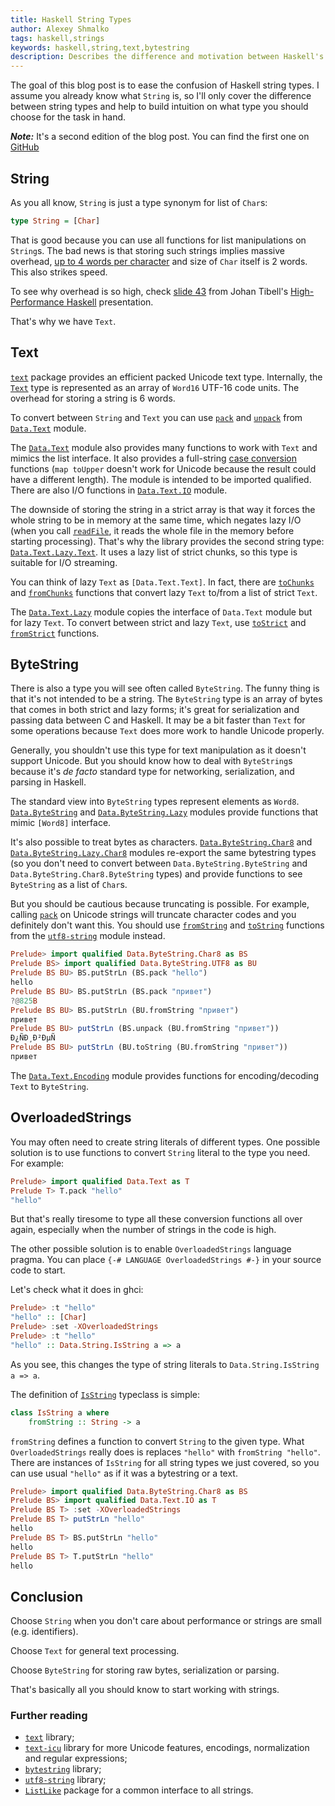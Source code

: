 ```yaml
---
title: Haskell String Types
author: Alexey Shmalko
tags: haskell,strings
keywords: haskell,string,text,bytestring
description: Describes the difference and motivation between Haskell's String, Text, and ByteString types.
---
```


The goal of this blog post is to ease the confusion of Haskell string types. I assume you already know what `String` is, so I'll only cover the difference between string types and help to build intuition on what type you should choose for the task in hand.

<!--more-->

***Note:*** It's a second edition of the blog post. You can find the first one on [GitHub](https://github.com/rasendubi/blog/blob/2c52a3ed541c8a8a0b514b66816fd03d92919f7c/posts/2015-09-05-haskell-string-types.md) 

## String

As you all know, `String` is just a type synonym for list of `Char`s:

```haskell
type String = [Char]
```

That is good because you can use all functions for list manipulations on `String`s. The bad news is that storing such strings implies massive overhead, [up to 4 words per character](https://wiki.haskell.org/GHC/Memory_Footprint) and size of `Char` itself is 2 words. This also strikes speed.

To see why overhead is so high, check [slide 43](http://image.slidesharecdn.com/slides-100930074853-phpapp01/95/highperformance-haskell-43-728.jpg) from Johan Tibell's [High-Performance Haskell](http://www.slideshare.net/tibbe/highperformance-haskell) presentation.

That's why we have `Text`.

## Text

[`text`][text] package provides an efficient packed Unicode text type. Internally, the [`Text`][Data.Text.Text] type is represented as an array of `Word16` UTF-16 code units. The overhead for storing a string is 6 words.

To convert between `String` and `Text` you can use [`pack`][Data.Text.pack] and [`unpack`][Data.Text.unpack] from [`Data.Text`][Data.Text] module.

The [`Data.Text`][Data.Text] module also provides many functions to work with `Text` and mimics the list interface. It also provides a full-string [case conversion][text case conversion] functions (`map toUpper` doesn't work for Unicode because the result could have a different length). The module is intended to be imported qualified. There are also I/O functions in [`Data.Text.IO`][Data.Text.IO] module.

The downside of storing the string in a strict array is that way it forces the whole string to be in memory at the same time, which negates lazy I/O (when you call [`readFile`][Data.Text.IO.readFile], it reads the whole file in the memory before starting processing). That's why the library provides the second string type: [`Data.Text.Lazy.Text`][Data.Text.Lazy.Text]. It uses a lazy list of strict chunks, so this type is suitable for I/O streaming.

You can think of lazy `Text` as `[Data.Text.Text]`. In fact, there are [`toChunks`][Data.Text.Lazy.toChunks] and [`fromChunks`][Data.Text.Lazy.fromChunks] functions that convert lazy `Text` to/from a list of strict `Text`.

The [`Data.Text.Lazy`][Data.Text.Lazy] module copies the interface of `Data.Text` module but for lazy `Text`. To convert between strict and lazy `Text`, use [`toStrict`][Data.Text.Lazy.toStrict] and [`fromStrict`][Data.Text.Lazy.fromStrict] functions.

[text]: http://hackage.haskell.org/package/text
[Data.Text.pack]: http://hackage.haskell.org/package/text/docs/Data-Text.html#v:pack
[Data.Text.unpack]: http://hackage.haskell.org/package/text/docs/Data-Text.html#v:unpack
[Data.Text]: http://hackage.haskell.org/package/text/docs/Data-Text.html
[Data.Text.Text]: http://hackage.haskell.org/package/text/docs/Data-Text.html#t:Text
[text case conversion]: http://hackage.haskell.org/package/text-1.2.1.3/docs/Data-Text.html#g:8
[Data.Text.IO]: http://hackage.haskell.org/package/text/docs/Data-Text-IO.html
[Data.Text.IO.readFile]: http://hackage.haskell.org/package/text/docs/Data-Text-IO.html#v:readFile
[Data.Text.Lazy]: http://hackage.haskell.org/package/text/docs/Data-Text-Lazy.html
[Data.Text.Lazy.Text]: http://hackage.haskell.org/package/text/docs/Data-Text-Lazy.html#t:Text
[Data.Text.Lazy.toChunks]: http://hackage.haskell.org/package/text/docs/Data-Text-Lazy.html#v:toChunks
[Data.Text.Lazy.fromChunks]: http://hackage.haskell.org/package/text/docs/Data-Text-Lazy.html#v:fromChunks
[Data.Text.Lazy.toStrict]: http://hackage.haskell.org/package/text/docs/Data-Text-Lazy.html#v:toStrict
[Data.Text.Lazy.fromStrict]: http://hackage.haskell.org/package/text/docs/Data-Text-Lazy.html#v:fromStrict

## ByteString

There is also a type you will see often called `ByteString`. The funny thing is that it's not intended to be a string. The `ByteString` type is an array of bytes that comes in both strict and lazy forms; it's great for serialization and passing data between C and Haskell. It may be a bit faster than `Text` for some operations because `Text` does more work to handle Unicode properly.

Generally, you shouldn't use this type for text manipulation as it doesn't support Unicode. But you should know how to deal with `ByteString`s because it's *de facto* standard type for networking, serialization, and parsing in Haskell.

The standard view into `ByteString` types represent elements as `Word8`. [`Data.ByteString`][Data.ByteString] and [`Data.ByteString.Lazy`][Data.ByteString.Lazy] modules provide functions that mimic `[Word8]` interface.

It's also possible to treat bytes as characters. [`Data.ByteString.Char8`][Data.ByteString.Char8] and [`Data.ByteString.Lazy.Char8`][Data.ByteString.Lazy.Char8] modules re-export the same bytestring types (so you don't need to convert between `Data.ByteString.ByteString` and `Data.ByteString.Char8.ByteString` types) and provide functions to see `ByteString` as a list of `Char`s.

But you should be cautious because truncating is possible. For example, calling [`pack`][Data.ByteString.Char8.pack] on Unicode strings will truncate character codes and you definitely don't want this. You should use [`fromString`](https://hackage.haskell.org/package/utf8-string/docs/Data-ByteString-UTF8.html#v:fromString) and [`toString`](https://hackage.haskell.org/package/utf8-string/docs/Data-ByteString-UTF8.html#v:toString) functions from the [`utf8-string`](https://hackage.haskell.org/package/utf8-string) module instead.

```haskell
Prelude> import qualified Data.ByteString.Char8 as BS
Prelude BS> import qualified Data.ByteString.UTF8 as BU
Prelude BS BU> BS.putStrLn (BS.pack "hello")
hello
Prelude BS BU> BS.putStrLn (BS.pack "привет")
?@825B
Prelude BS BU> BS.putStrLn (BU.fromString "привет")
привет
Prelude BS BU> putStrLn (BS.unpack (BU.fromString "привет"))
Ð¿ÑÐ¸Ð²ÐµÑ
Prelude BS BU> putStrLn (BU.toString (BU.fromString "привет"))
привет
```

The [`Data.Text.Encoding`][Data.Text.Encoding] module provides functions for encoding/decoding `Text` to `ByteString`.

[Data.ByteString]: http://hackage.haskell.org/package/bytestring/docs/Data-ByteString.html
[Data.ByteString.Lazy]: http://hackage.haskell.org/package/bytestring/docs/Data-ByteString-Lazy.html
[Data.ByteString.Char8]: http://hackage.haskell.org/package/bytestring/docs/Data-ByteString-Char8.html
[Data.ByteString.Lazy.Char8]:http://hackage.haskell.org/package/bytestring/docs/Data-ByteString-Lazy-Char8.html
[Data.ByteString.Char8.pack]: http://hackage.haskell.org/package/bytestring/docs/Data-ByteString-Char8.html#v:pack
[Data.Text.Encoding]: http://hackage.haskell.org/package/text/docs/Data-Text-Encoding.html

## OverloadedStrings

You may often need to create string literals of different types. One possible solution is to use functions to convert `String` literal to the type you need. For example:

```haskell
Prelude> import qualified Data.Text as T
Prelude T> T.pack "hello"
"hello"
```

But that's really tiresome to type all these conversion functions all over again, especially when the number of strings in the code is high.

The other possible solution is to enable `OverloadedStrings` language pragma. You can place `{-# LANGUAGE OverloadedStrings #-}` in your source code to start.

Let's check what it does in ghci:

```haskell
Prelude> :t "hello"
"hello" :: [Char]
Prelude> :set -XOverloadedStrings
Prelude> :t "hello"
"hello" :: Data.String.IsString a => a
```

As you see, this changes the type of string literals to `Data.String.IsString a => a`.

The definition of [`IsString`](http://hackage.haskell.org/package/base/docs/Data-String.html#t:IsString) typeclass is simple:

```haskell
class IsString a where
    fromString :: String -> a
```

`fromString` defines a function to convert `String` to the given type. What `OverloadedStrings` really does is replaces `"hello"` with `fromString "hello"`. There are instances of `IsString` for all string types we just covered, so you can use usual `"hello"` as if it was a bytestring or a text.

```haskell
Prelude> import qualified Data.ByteString.Char8 as BS
Prelude BS> import qualified Data.Text.IO as T
Prelude BS T> :set -XOverloadedStrings
Prelude BS T> putStrLn "hello"
hello
Prelude BS T> BS.putStrLn "hello"
hello
Prelude BS T> T.putStrLn "hello"
hello
```

## Conclusion

Choose `String` when you don't care about performance or strings are small (e.g. identifiers).

Choose `Text` for general text processing.

Choose `ByteString` for storing raw bytes, serialization or parsing.

That's basically all you should know to start working with strings.

### Further reading

- [`text`](https://hackage.haskell.org/package/text) library;
- [`text-icu`](http://hackage.haskell.org/package/text-icu) library for more Unicode features, encodings, normalization and regular expressions;
- [`bytestring`](http://hackage.haskell.org/package/bytestring) library;
- [`utf8-string`](https://hackage.haskell.org/package/utf8-string) library;
- [`ListLike`](http://hackage.haskell.org/package/ListLike) package for a common interface to all strings.

